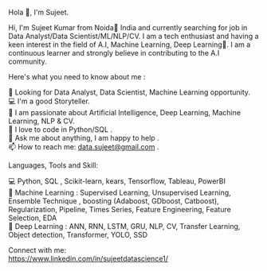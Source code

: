 Hola 👋, I'm Sujeet.

Hi, I'm Sujeet Kumar from Noida🌴 India and currently searching for job in Data Analyst/Data Scientist/ML/NLP/CV. I am a tech enthusiast and having a keen interest in the field of A.I, Machine Learning, Deep Learning🤖. I am a continuous learner and strongly believe in contributing to the A.I community.

Here's what you need to know about me :

👀 Looking for Data Analyst, Data Scientist, Machine Learning opportunity. <br>
💻 I'm a good Storyteller. <br>
🔭 I am passionate about Artificial Intelligence, Deep Learning, Machine Learning, NLP & CV. <br>
🐍 I love to code in Python/SQL . <br>
💬 Ask me about anything, I am happy to help . <br>
📫 How to reach me: data.sujeet@gmail.com . <br>

Languages, Tools and Skill:

💻 Python, SQL , Scikit-learn, kears, Tensorflow, Tableau, PowerBI <br>
💼 Machine Learning : Supervised Learning, Unsupervised Learning, Ensemble Technique , boosting (Adaboost, GDboost, Catboost), <br>
    Regularization, Pipeline, Times Series, Feature Engineering, Feature Selection, EDA <br>
💼 Deep Learning : ANN, RNN, LSTM, GRU, NLP, CV, Transfer Learning, Object detection, Transformer, YOLO, SSD <br>

Connect with me: <br>
https://www.linkedin.com/in/sujeetdatascience1/
